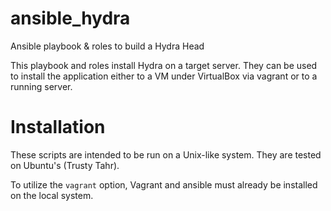 # ansible_hydra
Ansible playbook &amp; roles to build a Hydra Head 

This playbook and roles install Hydra on a target server. They can be used to install the application either to a VM under VirtualBox via vagrant or to a running server.

# Installation

These scripts are intended to be run on a Unix-like system. They are tested on Ubuntu's (Trusty Tahr).

To utilize the `vagrant` option, Vagrant and ansible must already be installed on the local system.
